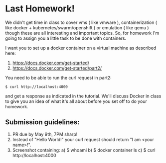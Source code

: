 # Last Homework!

We didn't get time in class to cover vms ( like vmware ), containerization ( like docker + kubernetes/swarm/openshift ) or emulation ( like qemu ) though these are all interesting and important topics. So, for homework I'm going to assign you a little task to be done with containers.

I want you to set up a docker container on a virtual machine as described here:

1. https://docs.docker.com/get-started/
2. https://docs.docker.com/get-started/part2/

You need to be able to run the curl request in part2:

```
$ curl http://localhost:4000
```

and get a response as indicated in the tutorial. We'll discuss Docker in class to give you an idea of what it's all about before you set off to do your homework.

## Submission guidelines:

1. PR due by May 9th, 7PM sharp!
2. Instead of "Hello World!" your curl request should return "I am \<your name\>!".
3. Screenshot containing:
 a) $ whoami
 b) $ docker container ls
 c) $ curl http://localhost:4000




